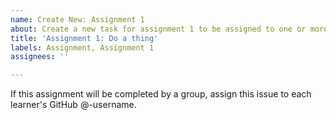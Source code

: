 ```yaml
---
name: Create New: Assignment 1
about: Create a new task for assignment 1 to be assigned to one or more learners
title: 'Assignment 1: Do a thing'
labels: Assignment, Assignment 1
assignees: ''

---
```


If this assignment will be completed by a group, assign this issue to each learner's GitHub @-username.

